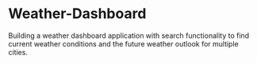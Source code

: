 # Weather-Dashboard

Building a weather dashboard application with search functionality to find current weather conditions and the future weather outlook for multiple cities. 
